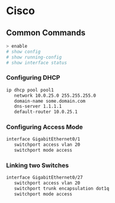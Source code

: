 # Cisco

## Common Commands

```bash
> enable
# show config
# show running-config
# show interface status
```

### Configuring DHCP

```bash
ip dhcp pool pool1
   network 10.0.25.0 255.255.255.0
   domain-name some.domain.com
   dns-server 1.1.1.1
   default-router 10.0.25.1 
```

### Configuring Access Mode

```bash
interface GigabitEthernet0/1
   switchport access vlan 20
   switchport mode access

```

### Linking two Switches

```bash
interface GigabitEthernet0/27
   switchport access vlan 20
   switchport trunk encapsulation dot1q
   switchport mode access

```

